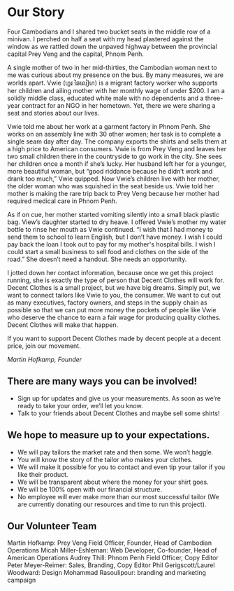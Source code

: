 # Our Story

Four Cambodians and I shared two bucket seats in the middle row of a minivan. I perched on half a seat with my head plastered against the window as we rattled down the unpaved highway between the provincial capital Prey Veng and the capital, Phnom Penh. 

A single mother of two in her mid-thirties, the Cambodian woman next to me was curious about my presence on the bus. By many measures, we are worlds apart.  Vwie (ហួរ ឆៃលៀហ) is a migrant factory worker who supports her children and ailing mother with her monthly wage of under $200. I am a solidly middle class, educated white male with no dependents and a three-year contract for an NGO in her hometown. Yet, there we were sharing a seat and stories about our lives. 

Vwie told me about her work at a garment factory in Phnom Penh. She works on an assembly line with 30 other women; her task is to complete a single seam day after day. The company exports the shirts and sells them at a high price to American consumers. Vwie is from Prey Veng and leaves her two small children there in the countryside to go work in the city. She sees her children once a month if she’s lucky. Her husband left her for a younger, more beautiful woman, but “good riddance because he didn’t work and drank too much,” Vwie quipped. Now Vwie’s  children live with her mother, the older woman who was squished in the seat beside us. Vwie told her mother is  making the rare trip back to Prey Veng because her mother had required medical care in Phnom Penh.

As if on cue, her mother started vomiting silently into a small black plastic bag. View’s daughter started to dry heave. I offered Vwie’s mother my water bottle to rinse her mouth as Vwie continued. “I wish that I had money to send them to school to learn English, but I don’t have money. I wish I could pay back the loan I took out to pay for my mother's hospital bills. I wish I could start a small business to sell food and clothes on the side of the road.” She doesn’t need a handout. She needs an opportunity. 

I jotted down her contact information, because once we get this project running, she is exactly the type of person that Decent Clothes will work for. Decent Clothes is a small project, but we have big dreams. Simply put, we want to connect tailors like Vwie to you, the consumer. We want to cut out as many executives, factory owners, and steps in the supply chain as possible so that we can put more money the pockets of people like Vwie who deserve the chance to earn a fair wage for producing quality clothes. Decent Clothes will make that happen. 

If you want to support Decent Clothes made by decent people at a decent price, join our movement. 

_Martin Hofkamp, Founder_

## There are many ways you can be involved!

- Sign up for updates and give us your measurements. As soon as we’re ready to take your order, we’ll let you know. 
- Talk to your friends about Decent Clothes and maybe sell some shirts!

## We hope to measure up to your expectations.

- We will pay tailors the market rate and then some. We won’t haggle. 
- You will know the story of the tailor who makes your clothes.
- We will make it possible for you to contact and even tip your tailor if you like their product. 
- We will be transparent about where the money for your shirt goes. 
- We will be 100% open with our financial structure.  
- No employee will ever make more than our most successful tailor (We are currently donating our resources and time to run this project). 


## Our Volunteer Team

Martin Hofkamp: Prey Veng Field Officer, Founder, Head of Cambodian Operations
Micah Miller-Eshleman: Web Developer, Co-founder, Head of American Operations
Audrey Thill: Phnom Penh Field Officer, Copy Editor
Peter Meyer-Reimer: Sales, Branding,  Copy Editor
Phil Gerigscott/Laurel Woodward: Design
Mohammad Rasoulipour: branding and marketing campaign
